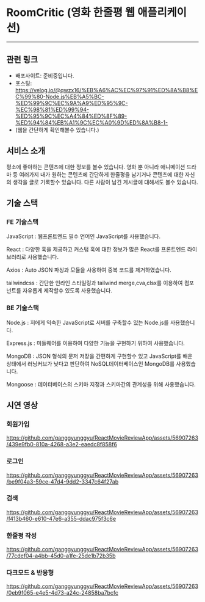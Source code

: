 # RoomCritic (영화 한줄평 웹 애플리케이션)

---

## 관련 링크

- 배포사이트: 준비중입니다.
- 포스팅: https://velog.io/@qwzx16/%EB%A6%AC%EC%97%91%ED%8A%B8%EC%99%80-Node.js%EB%A5%BC-%ED%99%9C%EC%9A%A9%ED%95%9C-%EC%98%81%ED%99%94-%ED%95%9C%EC%A4%84%ED%8F%89-%ED%94%84%EB%A1%9C%EC%A0%9D%ED%8A%B8-1-
- (웹을 간단하게 확인해볼수 있습니다.)

## 서비스 소개

평소에 좋아하는 콘텐츠에 대한 정보를 볼수 있습니다.
영화 뿐 아니라 애니메이션 드라마 등 여러가지 내가 원하는 콘텐츠에 간단하게 한줄평을 남기거나 콘텐츠에 대한 자신의 생각을 글로 기록할수 있습니다.
다른 사람이 남긴 게시글에 대해서도 볼수 있습니다.

## 기술 스택

### FE 기술스택

JavaScript : 웹프론트엔드 필수 언어인 JavaScript를 사용했습니다.

React : 다양한 훅을 제공하고 커스텀 훅에 대한 정보가 많은 React를 프론트엔드 라이브러리로 사용했습니다.

Axios : Auto JSON 파싱과 모듈을 사용하여 중복 코드를 제거하였습니다.

tailwindcss : 간단한 인라인 스타일링과 tailwind merge,cva,clsx를 이용하여 컴포넌트를 자유롭게 제작할수 있도록 사용했습니다.

### BE 기술스택

Node.js : 저에게 익숙한 JavaScript로 서버를 구축할수 있는 Node.js를 사용했습니다.

Express.js : 미들웨어를 이용하여 다양한 기능을 구현하기 위하여 사용했습니다.

MongoDB : JSON 형식의 문저 저장을 간편하게 구현할수 있고 JavaScript를 배운 상태에서 러닝커브가 낮다고 판단하여 NoSQL데이터베이스인 MongoDB를 사용했습니다.

Mongoose : 데이터베이스의 스키마 지정과 스키마간의 관계성을 위해 사용했습니다.

## 시연 영상

### 회원가입

https://github.com/ganggyunggyu/ReactMovieReviewApp/assets/56907263/439e9fb0-810a-4268-a3e2-eaedc8f858f6

### 로그인

https://github.com/ganggyunggyu/ReactMovieReviewApp/assets/56907263/be9f04a3-59ce-47d4-9dd2-3347c64f27ab

### 검색

https://github.com/ganggyunggyu/ReactMovieReviewApp/assets/56907263/f413b460-e610-47e6-a355-ddac975f3c6e

### 한줄평 작성

https://github.com/ganggyunggyu/ReactMovieReviewApp/assets/56907263/77cdef04-a4bb-45d0-a1fe-25de1b72b35b

### 다크모드 & 반응형

https://github.com/ganggyunggyu/ReactMovieReviewApp/assets/56907263/0eb9f065-e4e5-4d73-a24c-24858ba7bcfc
